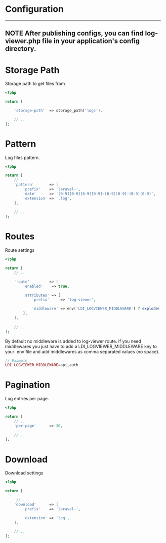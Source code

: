 # Configuration 

---
**NOTE**
After publishing configs, you can find log-viewer.php file in your application's config directory.
---

# Storage Path
Storage path to get files from
```php
<?php

return [

    'storage-path'  => storage_path('logs'),

    // ...
];

```

# Pattern
Log files pattern.

```php
<?php

return [
    // ...
    'pattern'       => [
        'prefix'    => 'laravel-',
        'date'      => '[0-9][0-9][0-9][0-9]-[0-9][0-9]-[0-9][0-9]',
        'extension' => '.log',
    ],
    
    // ...
];
```

# Routes
Route settings
```php
<?php

return [
    // ...

    'route'         => [
        'enabled'    => true,

        'attributes' => [
            'prefix'     => 'log-viewer',

            'middleware' => env('LDI_LOGVIEWER_MIDDLEWARE') ? explode(',', env('LDI_LOGVIEWER_MIDDLEWARE')) : null,
        ],
    ],
    
    // ...
];
```
By default no middleware is added to log-viewer route. If you need middlewares you just have to add a LDI_LOGVIEWER_MIDDLEWARE key to your .env file and add middlewares as comma separated values (no space).

```php
// Example
LDI_LOGVIEWER_MIDDLEWARE=api,auth
```

# Pagination
Log entries per page. 
```php
<?php

return [
    // ...
    'per-page'      => 30,
    
    // ...
];
```

# Download
Download settings

```php
<?php

return [

     // ...
    'download'      => [
        'prefix'    => 'laravel-',

        'extension' => 'log',
    ],

    // ...
];
```
